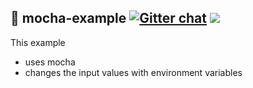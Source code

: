 ## 🐺 mocha-example [![Gitter chat](https://badges.gitter.im/qawolf/gitter.png)](https://gitter.im/qawolf/community) [![](https://github.com/qawolf/mocha-example/workflows/qawolf/badge.svg)](https://github.com/qawolf/mocha-example/actions)

This example

- uses mocha
- changes the input values with environment variables
